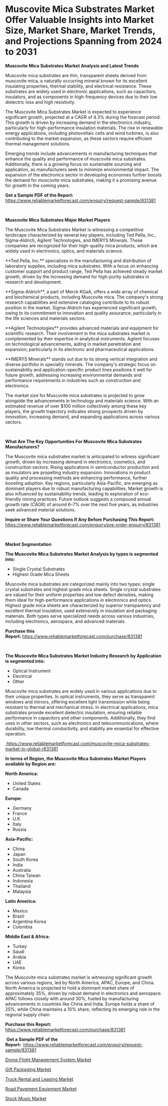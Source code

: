 <p><h1>Muscovite Mica Substrates Market Offer Valuable Insights into Market Size, Market Share, Market Trends, and Projections Spanning from 2024 to 2031</h1></p><p><strong>Muscovite Mica Substrates Market Analysis and Latest Trends</strong></p>
<p><p>Muscovite mica substrates are thin, transparent sheets derived from muscovite mica, a naturally occurring mineral known for its excellent insulating properties, thermal stability, and electrical resistance. These substrates are widely used in electronic applications, such as capacitors, insulators, and as components in high-frequency devices due to their low dielectric loss and high resistivity.</p><p>The Muscovite Mica Substrates Market is expected to experience significant growth, projected at a CAGR of 4.3% during the forecast period. This growth is driven by increasing demand in the electronics industry, particularly for high-performance insulation materials. The rise in renewable energy applications, including photovoltaic cells and wind turbines, is also contributing to the market expansion, as these sectors require efficient thermal management solutions.</p><p>Emerging trends include advancements in manufacturing techniques that enhance the quality and performance of muscovite mica substrates. Additionally, there is a growing focus on sustainable sourcing and application, as manufacturers seek to minimize environmental impact. The expansion of the electronics sector in developing economies further boosts the demand for muscovite mica substrates, making it a promising avenue for growth in the coming years.</p></p>
<p><strong>Get a Sample PDF of the Report:&nbsp;</strong> <a href="https://www.reliablemarketforecast.com/enquiry/request-sample/831381?utm_campaign=1875&utm_medium=2&utm_source=Github&utm_content=ia&utm_term=18122024&utm_id=muscovite-mica-substrates">https://www.reliablemarketforecast.com/enquiry/request-sample/831381</a></p>
<p>&nbsp;</p>
<p><strong>Muscovite Mica Substrates Major Market Players</strong></p>
<p><p>The Muscovite Mica Substrates Market is witnessing a competitive landscape characterized by several key players, including Ted Pella, Inc., Sigma-Aldrich, Agilent Technologies, and IMERYS Minerals. These companies are recognized for their high-quality mica products, which are widely used in electronics, optics, and materials science.</p><p>**Ted Pella, Inc.** specializes in the manufacturing and distribution of laboratory supplies, including mica substrates. With a focus on enhancing customer support and product range, Ted Pella has achieved steady market growth, driven by the increasing demand for high-purity substrates in research and development.</p><p>**Sigma-Aldrich**, a part of Merck KGaA, offers a wide array of chemical and biochemical products, including Muscovite mica. The company's strong research capabilities and extensive cataloging contribute to its robust position in the market. Sigma-Aldrich has experienced significant growth, owing to its commitment to innovation and quality assurance, particularly in the life sciences and materials sectors.</p><p>**Agilent Technologies** provides advanced materials and equipment for scientific research. Their involvement in the mica substrates market is complemented by their expertise in analytical instruments. Agilent focuses on technological advancements, aiding in market penetration and expansion, particularly in its electronic and pharmaceutical applications.</p><p>**IMERYS Minerals** stands out due to its strong vertical integration and diverse portfolio in specialty minerals. The company's strategic focus on sustainability and application-specific product lines positions it well for future growth, addressing increasing environmental demands and performance requirements in industries such as construction and electronics.</p><p>The market size for Muscovite mica substrates is projected to grow alongside the advancements in technology and materials science. With an estimated revenue of over $100 million collectively among these key players, the growth trajectory indicates strong prospects driven by innovation, increasing demand, and expanding applications across various sectors.</p></p>
<p>&nbsp;</p>
<p><strong>What Are The Key Opportunities For Muscovite Mica Substrates Manufacturers?</strong></p>
<p><p>The Muscovite mica substrates market is anticipated to witness significant growth, driven by increasing demand in electronics, cosmetics, and construction sectors. Rising applications in semiconductor production and as insulators are propelling industry expansion. Innovations in product quality and processing methods are enhancing performance, further boosting adoption. Key regions, particularly Asia-Pacific, are emerging as dominant players due to robust manufacturing capabilities. Market growth is also influenced by sustainability trends, leading to exploration of eco-friendly mining practices. Future outlook suggests a compound annual growth rate (CAGR) of around 6-7% over the next five years, as industries seek advanced material solutions.</p></p>
<p><strong>Inquire or Share Your Questions If Any Before Purchasing This Report:</strong> <a href="https://www.reliablemarketforecast.com/enquiry/pre-order-enquiry/831381?utm_campaign=1875&utm_medium=2&utm_source=Github&utm_content=ia&utm_term=18122024&utm_id=muscovite-mica-substrates">https://www.reliablemarketforecast.com/enquiry/pre-order-enquiry/831381</a></p>
<p>&nbsp;</p>
<p><strong>Market Segmentation</strong></p>
<p><strong>The Muscovite Mica Substrates Market Analysis by types is segmented into:</strong></p>
<p><ul><li>Single Crystal Substrates</li><li>Highest Grade Mica Sheets</li></ul></p>
<p><p>Muscovite mica substrates are categorized mainly into two types: single crystal substrates and highest grade mica sheets. Single crystal substrates are valued for their uniform properties and low defect densities, making them ideal for high-performance applications in electronics and optics. Highest grade mica sheets are characterized by superior transparency and excellent thermal insulation, used extensively in insulation and packaging materials. Both types serve specialized needs across various industries, including electronics, aerospace, and advanced materials.</p></p>
<p><strong>Purchase this Report:&nbsp;</strong><a href="https://www.reliablemarketforecast.com/purchase/831381?utm_campaign=1875&utm_medium=2&utm_source=Github&utm_content=ia&utm_term=18122024&utm_id=muscovite-mica-substrates">https://www.reliablemarketforecast.com/purchase/831381</a></p>
<p>&nbsp;</p>
<p><strong>The Muscovite Mica Substrates Market Industry Research by Application is segmented into:</strong></p>
<p><ul><li>Optical Instrument</li><li>Electrical</li><li>Other</li></ul></p>
<p><p>Muscovite mica substrates are widely used in various applications due to their unique properties. In optical instruments, they serve as transparent windows and mirrors, offering excellent light transmission while being resistant to thermal and mechanical stress. In electrical applications, mica substrates provide excellent dielectric insulation, ensuring reliable performance in capacitors and other components. Additionally, they find uses in other sectors, such as electronics and telecommunications, where durability, low thermal conductivity, and stability are essential for effective operation.</p></p>
<p><a href="https://www.reliablemarketforecast.com/muscovite-mica-substrates-market-in-global-r831381?utm_campaign=1875&utm_medium=2&utm_source=Github&utm_content=ia&utm_term=18122024&utm_id=muscovite-mica-substrates">&nbsp;https://www.reliablemarketforecast.com/muscovite-mica-substrates-market-in-global-r831381</a></p>
<p><strong>In terms of Region, the Muscovite Mica Substrates Market Players available by Region are:</strong></p>
<p>
    <p> <strong> North America: </strong>
        <ul>
            <li>United States</li>
            <li>Canada</li>
        </ul>
        </p> 
    <p> <strong> Europe: </strong>
        <ul>
            <li>Germany</li>
            <li>France</li>
            <li>U.K.</li>
            <li>Italy</li>
            <li>Russia</li>
        </ul>
        </p> 
    <p> <strong> Asia-Pacific: </strong>
        <ul>
            <li>China</li>
            <li>Japan</li>
            <li>South Korea</li>
            <li>India</li>
            <li>Australia</li>
            <li>China Taiwan</li>
            <li>Indonesia</li>
            <li>Thailand</li>
            <li>Malaysia</li>
        </ul>
        </p> 
    <p> <strong> Latin America: </strong>
        <ul>
            <li>Mexico</li>
            <li>Brazil</li>
            <li>Argentina Korea</li>
            <li>Colombia</li>
        </ul>
        </p> 
    <p> <strong> Middle East & Africa: </strong>
        <ul>
            <li>Turkey</li>
            <li>Saudi</li>
            <li>Arabia</li>
            <li>UAE</li>
            <li>Korea</li>
        </ul>
    </p>
    </p>
<p><p>The Muscovite mica substrates market is witnessing significant growth across various regions, led by North America, APAC, Europe, and China. North America is projected to hold a dominant market share of approximately 35%, driven by robust demand in electronics and aerospace. APAC follows closely with around 30%, fueled by manufacturing advancements in countries like China and India. Europe holds a share of 25%, while China maintains a 10% share, reflecting its emerging role in the regional supply chain.</p></p>
<p><strong>Purchase this Report: </strong><a href="https://www.reliablemarketforecast.com/purchase/831381?utm_campaign=1875&utm_medium=2&utm_source=Github&utm_content=ia&utm_term=18122024&utm_id=muscovite-mica-substrates">https://www.reliablemarketforecast.com/purchase/831381</a></p>
<p>&nbsp;<strong>Get a Sample PDF of the Report:&nbsp;&nbsp;</strong><a href="https://www.reliablemarketforecast.com/enquiry/request-sample/831381?utm_campaign=1875&utm_medium=2&utm_source=Github&utm_content=ia&utm_term=18122024&utm_id=muscovite-mica-substrates">https://www.reliablemarketforecast.com/enquiry/request-sample/831381</a></p>
<p><strong></strong></p>
<p><p><a href="https://www.linkedin.com/pulse/investigating-drone-flight-management-system-market-size-skyge?utm_campaign=1875&utm_medium=2&utm_source=Github&utm_content=ia&utm_term=18122024&utm_id=muscovite-mica-substrates">Drone Flight Management System Market</a></p><p><a href="https://www.linkedin.com/pulse/market-growth-revenue-projections-gift-packaging-industry-587pe?utm_campaign=1875&utm_medium=2&utm_source=Github&utm_content=ia&utm_term=18122024&utm_id=muscovite-mica-substrates">Gift Packaging Market</a></p><p><a href="https://www.linkedin.com/pulse/comprehensive-evaluation-truck-rental-leasing-market-size-ew7qe?utm_campaign=1875&utm_medium=2&utm_source=Github&utm_content=ia&utm_term=18122024&utm_id=muscovite-mica-substrates">Truck Rental and Leasing Market</a></p><p><a href="https://www.linkedin.com/pulse/road-pavement-equipment-market-analysis-from-2024-2031-size-jgxee?utm_campaign=1875&utm_medium=2&utm_source=Github&utm_content=ia&utm_term=18122024&utm_id=muscovite-mica-substrates">Road Pavement Equipment Market</a></p><p><a href="https://www.linkedin.com/pulse/future-assessment-forecast-global-stock-music-market-size-gjwce?utm_campaign=1875&utm_medium=2&utm_source=Github&utm_content=ia&utm_term=18122024&utm_id=muscovite-mica-substrates">Stock Music Market</a></p></p>